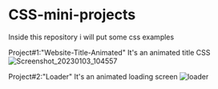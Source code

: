 # CSS-mini-projects
Inside this repository i will put some css examples

Project#1:"Website-Title-Animated" It's an animated title CSS
![Screenshot_20230103_104557](https://user-images.githubusercontent.com/57111980/210333366-504977d3-76f3-4469-ac72-d0ced1c0ca6f.png)

Project#2:"Loader" It's an animated loading screen
![loader](https://user-images.githubusercontent.com/57111980/210587618-b646ceff-101e-4d76-aa34-531bc38c702b.png)
